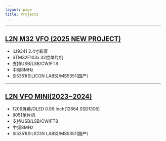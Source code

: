 ```yaml
---
layout: page
title: Projects
---
```


_________________

## [L2N M32 VFO (2025 NEW PROJECT)](2025/03/l2n-stm32-vfo-si5351.html)

* ILI9341 2.4寸彩屏
* STM32F103x 32位单片机
* 支持USB/LSB/CW/FT8
* 中频8MHz
* Si5351(SILICON LABS)/MS5351(国产)


_________________

## [L2N VFO MINI(2023~2024)](2023/03/l2n-vfo-mini-8051-si5351.html)

* 1206屏幕/OLED 0.96 Inch(12864 SSD1306)
* 8051单片机
* 支持USB/LSB/CW/FT8
* 中频8MHz
* Si5351(SILICON LABS)/MS5351(国产)